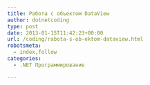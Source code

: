 ```yaml
---
title: Работа с объектом DataView
author: dotnetcoding
type: post
date: 2013-01-15T11:42:23+00:00
url: /coding/rabota-s-ob-ektom-dataview.html
robotsmeta:
  - index,follow
categories:
  - .NET Программирование

---
```

